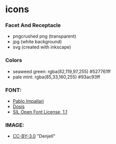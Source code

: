 # icons

### Facet And Receptacle

- pngcrushed png (transparent)
- jpg (white background)
- svg (created with inkscape)

### Colors

- seaweed green: rgba(82,119,97,255) #527761ff
- pale mint: rgba(85,33,160,255) #93ac93ff

### FONT:

- [Pablo Impallari](https://plus.google.com/114391601624281927771/about)
- [Dosis](https://www.google.com/fonts/specimen/Dosis)
- [SIL Open Font License, 1.1](http://scripts.sil.org/OFL)


### IMAGE:

- [CC-BY-3.0](https://creativecommons.org/licenses/by/3.0/) "Denjell"
